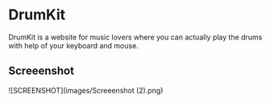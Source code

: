 # DrumKit
DrumKit is a website for music lovers where you can actually play the drums with help of your keyboard and mouse.

## Screeenshot
![SCREENSHOT](images/Screeenshot (2).png)

